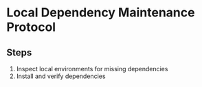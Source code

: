# Local Dependency Maintenance Protocol

## Steps

1. Inspect local environments for missing dependencies
2. Install and verify dependencies